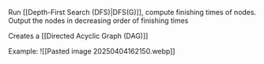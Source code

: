 Run [[Depth-First Search (DFS)|DFS(G)]], compute finishing times of nodes. Output the nodes in decreasing order of finishing times

Creates a [[Directed Acyclic Graph (DAG)]]

Example:
![[Pasted image 20250404162150.webp]]